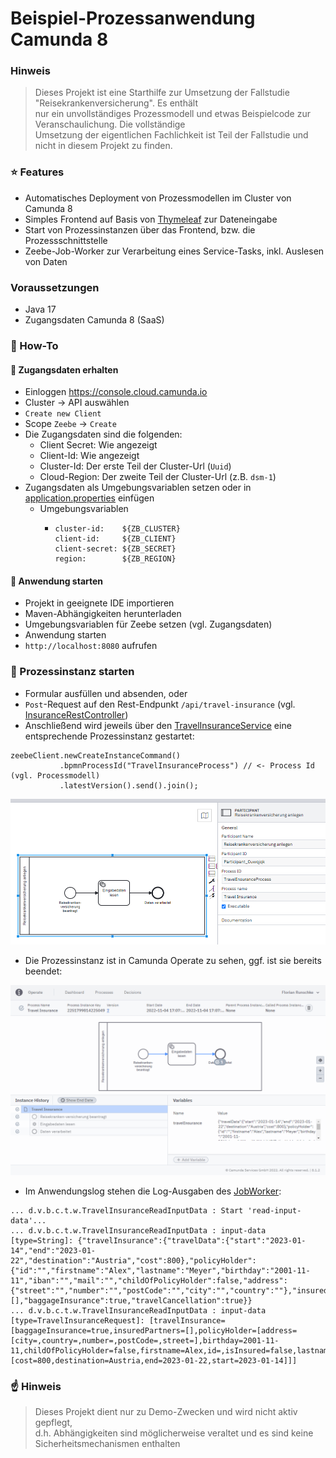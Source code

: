 # Beispiel-Prozessanwendung Camunda 8  

### Hinweis  
> Dieses Projekt ist eine Starthilfe zur Umsetzung der Fallstudie "Reisekrankenversicherung". Es enthält  
> nur ein unvollständiges Prozessmodell und etwas Beispielcode zur Veranschaulichung. Die vollständige  
> Umsetzung der eigentlichen Fachlichkeit ist Teil der Fallstudie und nicht in diesem Projekt zu finden.  

### :star: Features
* Automatisches Deployment von Prozessmodellen im Cluster von Camunda 8
* Simples Frontend auf Basis von [Thymeleaf](https://www.thymeleaf.org) zur Dateneingabe
* Start von Prozessinstanzen über das Frontend, bzw. die Prozessschnittstelle
* Zeebe-Job-Worker zur Verarbeitung eines Service-Tasks, inkl. Auslesen von Daten

### Voraussetzungen
* Java 17
* Zugangsdaten Camunda 8 (SaaS)

### :paperclip: How-To
#### :key: Zugangsdaten erhalten
* Einloggen https://console.cloud.camunda.io
* Cluster → API auswählen
* `Create new Client`
* Scope `Zeebe` → `Create`
* Die Zugangsdaten sind die folgenden:
  * Client Secret: Wie angezeigt
  * Client-Id: Wie angezeigt
  * Cluster-Id: Der erste Teil der Cluster-Url (`Uuid`)
  * Cloud-Region: Der zweite Teil der Cluster-Url (z.B. `dsm-1`)
* Zugangsdaten als Umgebungsvariablen setzen oder in [application.properties](src/main/resources/application.properties) einfügen
  * Umgebungsvariablen
    * ```
      cluster-id:    ${ZB_CLUSTER}  
      client-id:     ${ZB_CLIENT}  
      client-secret: ${ZB_SECRET}  
      region:        ${ZB_REGION}
      ```
  
#### :rocket: Anwendung starten
* Projekt in geeignete IDE importieren
* Maven-Abhängigkeiten herunterladen
* Umgebungsvariablen für Zeebe setzen (vgl. Zugangsdaten)
* Anwendung starten
* `http://localhost:8080` aufrufen

### :checkered_flag: Prozessinstanz starten
* Formular ausfüllen und absenden, oder
* `Post`-Request auf den Rest-Endpunkt `/api/travel-insurance` (vgl. [InsuranceRestController](src/main/java/de/viadee/bpm/camunda/travelinsuranceprocessapp/processinterface/InsuranceRestController.java))
* Anschließend wird jeweils über den [TravelInsuranceService](src/main/java/de/viadee/bpm/camunda/travelinsuranceprocessapp/service/TravelInsuranceService.java)
eine entsprechende Prozessinstanz gestartet: 
```
zeebeClient.newCreateInstanceCommand()
           .bpmnProcessId("TravelInsuranceProcess") // <- Process Id (vgl. Processmodell)
           .latestVersion().send().join();
```

![process](doc/process.png)

* Die Prozessinstanz ist in Camunda Operate zu sehen, ggf. ist sie bereits beendet:

![operate](doc/operate.png)

* Im Anwendungslog stehen die Log-Ausgaben des [JobWorker](src/main/java/de/viadee/bpm/camunda/travelinsuranceprocessapp/worker/TravelInsuranceReadInputData.java): 
```
... d.v.b.c.t.w.TravelInsuranceReadInputData : Start 'read-input-data'... 
... d.v.b.c.t.w.TravelInsuranceReadInputData : input-data [type=String]: {"travelInsurance":{"travelData":{"start":"2023-01-14","end":"2023-01-22","destination":"Austria","cost":800},"policyHolder":{"id":"","firstname":"Alex","lastname":"Meyer","birthday":"2001-11-11","iban":"","mail":"","childOfPolicyHolder":false,"address":{"street":"","number":"","postCode":"","city":"","country":""},"insured":false},"insuredPartners":[],"baggageInsurance":true,"travelCancellation":true}}
... d.v.b.c.t.w.TravelInsuranceReadInputData : input-data [type=TravelInsuranceRequest]: [travelInsurance=[baggageInsurance=true,insuredPartners=[],policyHolder=[address=[city=,country=,number=,postCode=,street=],birthday=2001-11-11,childOfPolicyHolder=false,firstname=Alex,id=,isInsured=false,lastname=Meyer,mail=,iban=],travelCancellation=true,travelData=[cost=800,destination=Austria,end=2023-01-22,start=2023-01-14]]]
```

### :point_up: Hinweis
> Dieses Projekt dient nur zu Demo-Zwecken und wird nicht aktiv gepflegt,  
> d.h. Abhängigkeiten sind möglicherweise veraltet und es sind keine Sicherheitsmechanismen enthalten
